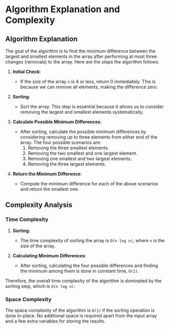 # Algorithm Explanation and Complexity

## Algorithm Explanation

The goal of the algorithm is to find the minimum difference between the largest and smallest elements in the array after performing at most three changes (removals) to the array. Here are the steps the algorithm follows:

1. **Initial Check**:
   - If the size of the array `n` is 4 or less, return 0 immediately. This is because we can remove all elements, making the difference zero.

2. **Sorting**:
   - Sort the array. This step is essential because it allows us to consider removing the largest and smallest elements systematically.

3. **Calculate Possible Minimum Differences**:
   - After sorting, calculate the possible minimum differences by considering removing up to three elements from either end of the array. The four possible scenarios are:
     1. Removing the three smallest elements.
     2. Removing the two smallest and one largest element.
     3. Removing one smallest and two largest elements.
     4. Removing the three largest elements.

4. **Return the Minimum Difference**:
   - Compute the minimum difference for each of the above scenarios and return the smallest one.

## Complexity Analysis

### Time Complexity

1. **Sorting**:
   - The time complexity of sorting the array is `O(n log n)`, where `n` is the size of the array.

2. **Calculating Minimum Differences**:
   - After sorting, calculating the four possible differences and finding the minimum among them is done in constant time, `O(1)`.

Therefore, the overall time complexity of the algorithm is dominated by the sorting step, which is `O(n log n)`.

### Space Complexity

The space complexity of the algorithm is `O(1)` if the sorting operation is done in-place. No additional space is required apart from the input array and a few extra variables for storing the results.

